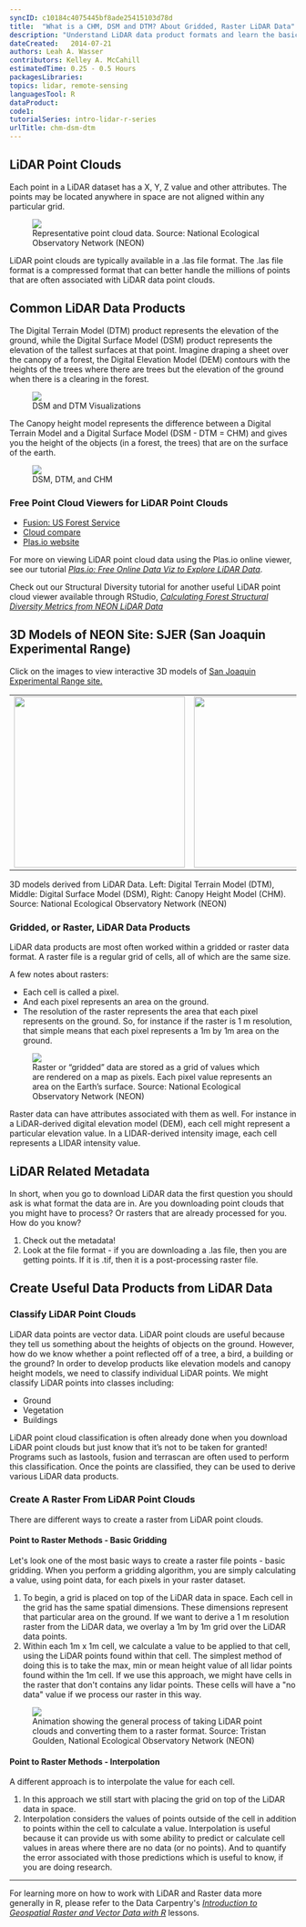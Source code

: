```yaml
---
syncID: c10184c4075445bf8ade25415103d78d
title:  "What is a CHM, DSM and DTM? About Gridded, Raster LiDAR Data"
description: "Understand LiDAR data product formats and learn the basics of how a LiDAR data are processed."
dateCreated:   2014-07-21 
authors: Leah A. Wasser
contributors: Kelley A. McCahill
estimatedTime: 0.25 - 0.5 Hours
packagesLibraries:
topics: lidar, remote-sensing
languagesTool: R
dataProduct:
code1:
tutorialSeries: intro-lidar-r-series
urlTitle: chm-dsm-dtm
---
```


## LiDAR Point Clouds 
Each point in a LiDAR dataset has a X, Y, Z value and other attributes. The 
points may be located anywhere in space are not aligned within any particular 
grid.

 <figure>
	<a href="https://raw.githubusercontent.com/NEONScience/NEON-Data-Skills/main/graphics/lidar-point-clouds/Lidar_points.png" target="_blank">
	<img src="https://raw.githubusercontent.com/NEONScience/NEON-Data-Skills/main/graphics/lidar-point-clouds/Lidar_points.png"></a>
	<figcaption> Representative point cloud data. Source: National Ecological 
	Observatory Network (NEON)  
	</figcaption>
</figure>

LiDAR point clouds are typically available in a .las file format. The .las file 
format is a compressed format that can better handle the millions of points that 
are often associated with LiDAR data point clouds.


## Common LiDAR Data Products

The Digital Terrain Model (DTM) product represents the elevation of the ground, while
the Digital Surface Model (DSM) product represents the elevation of the tallest
surfaces at that point. Imagine draping 
a sheet over the canopy of a forest, the Digital Elevation Model (DEM) contours with
the heights of the trees where there are trees but the elevation of the ground when
there is a clearing in the forest. 

 <figure>
	<a href="https://raw.githubusercontent.com/NEONScience/NEON-Data-Skills/main/graphics/lidar-derived-products/DSM-DTM.png" target="_blank">
		<img src="https://raw.githubusercontent.com/NEONScience/NEON-Data-Skills/main/graphics/lidar-derived-products/DSM-DTM.png">
	</a>
	<figcaption>
		DSM and DTM Visualizations
	</figcaption>
</figure>


The Canopy height model represents the difference between a Digital Terrain Model and a
Digital Surface Model (DSM - DTM = CHM) and gives you the height of the objects (in a
forest, the trees) that are on the surface of the earth.

 <figure>
	<a href="https://raw.githubusercontent.com/NEONScience/NEON-Data-Skills/main/graphics/lidar-derived-products/lidarTree-height.png" target="_blank">
		<img src="https://raw.githubusercontent.com/NEONScience/NEON-Data-Skills/main/graphics/lidar-derived-products/lidarTree-height.png">
	</a>
	<figcaption>
		DSM, DTM, and CHM
	</figcaption>
</figure>


### Free Point Cloud Viewers for LiDAR Point Clouds
- <a href="https://www.fs.usda.gov/research/pnw/products/dataandtools/tools/fusion/ldv-lidar-processing-and-visualization-software-version-4.40" target="_blank">Fusion: US Forest Service</a>
- <a href="http://www.danielgm.net/cc/" target="_blank">Cloud compare</a>
- <a href="http://plas.io" target="_blank">Plas.io website</a>

For more on viewing LiDAR point cloud data using the Plas.io online viewer, see our tutorial <a href="https://www.neonscience.org/plasio-view-pointclouds" target="_blank">*Plas.io: Free Online Data Viz to Explore LiDAR Data*</a>. 

Check out our Structural Diversity tutorial for another useful LiDAR point cloud viewer available through RStudio, <a href="https://www.neonscience.org/structural-diversity-discrete-return">
*Calculating Forest Structural Diversity Metrics from NEON LiDAR Data* </a>


## 3D Models of NEON Site: SJER (San Joaquin Experimental Range) 

Click on the images to view interactive 3D models of <a href="https://www.neonscience.org/field-sites/SJER">San Joaquin Experimental Range site.</a>

<table><tr>
<td> <img src="https://raw.githubusercontent.com/NEONScience/NEON-Data-Skills/main/graphics/lidar-derived-products/dem.png" width="300"> </td>
<td> <img src="https://raw.githubusercontent.com/NEONScience/NEON-Data-Skills/main/graphics/lidar-derived-products/dsm.png" width="300"> </td>
<td> <img src="https://raw.githubusercontent.com/NEONScience/NEON-Data-Skills/main/graphics/lidar-derived-products/chm.png" width="300"> </td>
</table>
<figcaption> 3D models derived from LiDAR Data. Left: Digital Terrain Model (DTM), Middle: Digital Surface Model (DSM), Right: Canopy Height Model (CHM). Source: National Ecological Observatory Network (NEON)  
</figcaption>

### Gridded, or Raster, LiDAR Data Products
LiDAR data products are most often worked within a gridded or raster data format. 
A raster file is a regular grid of cells, all of which are the same size. 

A few notes about rasters:  

*  Each cell is called a pixel. 
*  And each pixel represents an area on the ground. 
*  The resolution of the raster represents the area that each pixel represents 
on the ground. So, for instance if the raster is 1 m resolution, that simple 
means that each pixel represents a 1m by 1m area on the ground.


 <figure>
	<a href="https://raw.githubusercontent.com/NEONScience/NEON-Data-Skills/main/graphics/raster-general/raster_concept.png" target="_blank">
	<img src="https://raw.githubusercontent.com/NEONScience/NEON-Data-Skills/main/graphics/raster-general/raster_concept.png"></a>
	<figcaption> Raster or “gridded” data are stored as a grid of values which are rendered on a map as pixels. Each pixel value represents an area on the 
	Earth’s surface. Source: National Ecological Observatory Network (NEON)  
	</figcaption>
</figure>


Raster data can have attributes associated with them as well. For instance in a 
LiDAR-derived digital elevation model (DEM), each cell might represent a 
particular elevation value. In a LIDAR-derived intensity image, each cell 
represents a LIDAR intensity value.

## LiDAR Related Metadata
In short, when you go to download LiDAR data the first question you should ask 
is what format the data are in. Are you downloading point clouds that you might 
have to process? Or rasters that are already processed for you. How do you know?

1. Check out the metadata! 
2. Look at the file format - if you are downloading a .las file, then you are 
getting points. If it is .tif, then it is a post-processing raster file. 

## Create Useful Data Products from LiDAR Data

### Classify LiDAR Point Clouds

LiDAR data points are vector data. LiDAR point clouds are useful because they 
tell us something about the heights of objects on the ground. However, how do 
we know whether a point reflected off of a tree, a bird, a building or the 
ground? In order to develop products like elevation models and canopy height 
models, we need to classify individual LiDAR points. We might classify LiDAR 
points into classes including:

* Ground
* Vegetation
* Buildings

LiDAR point cloud classification is often already done when you download LiDAR 
point clouds but just know that it’s not to be taken for granted! Programs such 
as lastools, fusion and terrascan are often used to perform this classification. 
Once the points are classified, they can be used to derive various LiDAR data 
products. 


### Create A Raster From LiDAR Point Clouds
There are different ways to create a raster from LiDAR point clouds. 

#### Point to Raster Methods - Basic Gridding
Let's look one of the most basic ways to create a raster file points - basic gridding. 
When you perform a gridding algorithm, you are simply calculating a value, using 
point data, for each pixels in your raster dataset. 

1. To begin, a grid is placed on top of the LiDAR data in space. Each cell in 
the grid has the same spatial dimensions. These dimensions represent that 
particular area on the ground. If we want to derive a 1 m resolution raster 
from the LiDAR data, we overlay a 1m by 1m grid over the LiDAR data points. 
2. Within each 1m x 1m cell, we calculate a value to be applied to that cell, 
using the LiDAR points found within that cell. The simplest method of doing this
is to take the max, min or mean height value of all lidar points found within 
the 1m cell. If we use this approach, we might have cells in the raster that 
don't contains any lidar points. These cells will have a "no data" value if we 
process our raster in this way. 

<figure>
    <a href="https://www.neonscience.org/gridding-interpolation-spatial-data-gif" target="_blank">
    <img src="https://raw.githubusercontent.com/NEONScience/NEON-Data-Skills/main/graphics/lidar-point-clouds/gridding.gif"></a>
    <figcaption> Animation showing the general process of taking LiDAR point clouds and converting them to a raster format. 
    Source: Tristan Goulden, National Ecological Observatory Network (NEON)  
	</figcaption>
</figure>

#### Point to Raster Methods - Interpolation

A different approach is to interpolate the value for each cell. 

1. In this approach we still start with placing the grid on top of the LiDAR 
data in space. 
2. Interpolation considers the values of points outside of the cell in addition
to points within the cell to calculate a value. Interpolation is useful because 
it can provide us with some ability to predict or calculate cell values in areas 
where there are no data (or no points). And to quantify the error associated with those
predictions which is useful to know, if you are doing research. 


***

For learning more on how to work with LiDAR and Raster data more generally in R, please refer to the Data Carpentry's
<a href="https://datacarpentry.org/r-raster-vector-geospatial/" target="_blank">*Introduction to Geospatial Raster and Vector Data with R*</a> 
lessons.  
